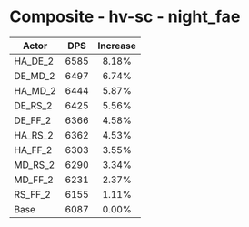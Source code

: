 # Composite - hv-sc - night_fae
| Actor | DPS | Increase |
|---|:---:|:---:|
|HA_DE_2|6585|8.18%|
|DE_MD_2|6497|6.74%|
|HA_MD_2|6444|5.87%|
|DE_RS_2|6425|5.56%|
|DE_FF_2|6366|4.58%|
|HA_RS_2|6362|4.53%|
|HA_FF_2|6303|3.55%|
|MD_RS_2|6290|3.34%|
|MD_FF_2|6231|2.37%|
|RS_FF_2|6155|1.11%|
|Base|6087|0.00%|
